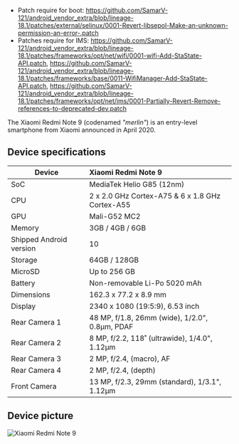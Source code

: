 
* Patch require for boot: https://github.com/SamarV-121/android_vendor_extra/blob/lineage-18.1/patches/external/selinux/0001-Revert-libsepol-Make-an-unknown-permission-an-error-.patch
* Patches require for IMS: https://github.com/SamarV-121/android_vendor_extra/blob/lineage-18.1/patches/frameworks/opt/net/wifi/0001-wifi-Add-StaState-API.patch, https://github.com/SamarV-121/android_vendor_extra/blob/lineage-18.1/patches/frameworks/base/0011-WifiManager-Add-StaState-API.patch, https://github.com/SamarV-121/android_vendor_extra/blob/lineage-18.1/patches/frameworks/opt/net/ims/0001-Partially-Revert-Remove-references-to-deprecated-dev.patch

The Xiaomi Redmi Note 9 (codenamed _"merlin"_) is an entry-level smartphone from Xiaomi announced in April 2020.

## Device specifications

| Device                  | Xiaomi Redmi Note 9                                         |
| ----------------------- | :---------------------------------------------------------- |
| SoC                     | MediaTek Helio G85 (12nm)                                   |
| CPU                     | 2 x 2.0 GHz Cortex-A75 & 6 x 1.8 GHz Cortex-A55             |
| GPU                     | Mali-G52 MC2                                                |
| Memory                  | 3GB / 4GB / 6GB                                             |
| Shipped Android version | 10                                                          |
| Storage                 | 64GB / 128GB                                                |
| MicroSD                 | Up to 256 GB                                                |
| Battery                 | Non-removable Li-Po 5020 mAh                                |
| Dimensions              | 162.3 x 77.2 x 8.9 mm                                       |
| Display                 | 2340 x 1080 (19:5:9), 6.53 inch                             |
| Rear Camera 1           | 48 MP, f/1.8, 26mm (wide), 1/2.0", 0.8µm, PDAF              |
| Rear Camera 2           | 8 MP, f/2.2, 118˚ (ultrawide), 1/4.0", 1.12µm               |
| Rear Camera 3           | 2 MP, f/2.4, (macro), AF                                    |
| Rear Camera 4           | 2 MP, f/2.4, (depth)                                        |
| Front Camera            | 13 MP, f/2.3, 29mm (standard), 1/3.1", 1.12µm               |


## Device picture

![Xiaomi Redmi Note 9](https://akm-img-a-in.tosshub.com/indiatoday/images/story/202004/Redmi_Note_9.jpeg)

